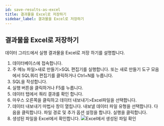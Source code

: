 ```yaml
---
id: save-results-as-excel
title: 결과물을 Excel로 저장하기
sidebar_label: 결과물을 Excel로 저장하기
---
```


## 결과물을 Excel로 저장하기

데이터 그리드에서 실행 결과물을 Excel로 저장 하기를 설명합니다.

1. 데이터베이스에 접속합니다.
2. 주 메뉴 파일>새로 만들기>SQL 편집기를 실행합니다. 또는 새로 만들기 도구 모음에서 SQL쿼리 편집기를 클릭하거나 Ctrl+N를 누릅니다.
3. SQL을 작성합니다.
4. 실행 버튼을 클릭하거나 F5를 누릅니다.
5. 데이터 탭에서 쿼리 결과를 확인 합니다.
6. 마우스 오른쪽을 클릭하고 데이터 내보내기>Excel파일을 선택합니다.
7. 데이터 내보내기 마법사 창이 열립니다. 내보낼 데이터 파일 유형을 선택합니다. 다음을 클릭합니다. 파일 경로 및 추가 옵션 설정을 합니다. 실행을 클릭합니다.
8. 생성된 파일을 Excel에서 확인합니다.
![Excel에서 생성된 파일 확인](https://s3.ap-northeast-2.amazonaws.com/sqlgate-manual-content/10949DA2E068FF62A95625A7D1F0B7AE.jpg)

